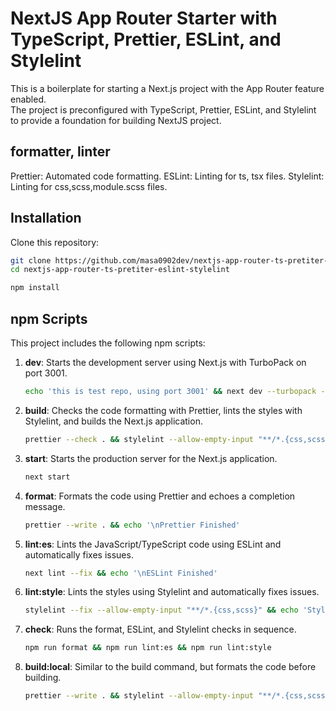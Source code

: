 # NextJS App Router Starter with TypeScript, Prettier, ESLint, and Stylelint

This is a boilerplate for starting a Next.js project with the App Router feature enabled.  
The project is preconfigured with TypeScript, Prettier, ESLint, and Stylelint to provide a foundation for building NextJS project.

## formatter, linter

Prettier: Automated code formatting.
ESLint: Linting for ts, tsx files.
Stylelint: Linting for css,scss,module.scss files.

## Installation

Clone this repository:

```bash
git clone https://github.com/masa0902dev/nextjs-app-router-ts-pretiter-eslint-stylelint.git
cd nextjs-app-router-ts-pretiter-eslint-stylelint

npm install
```

## npm Scripts

This project includes the following npm scripts:

1. **dev**: Starts the development server using Next.js with TurboPack on port 3001.

   ```bash
   echo 'this is test repo, using port 3001' && next dev --turbopack -p 3001
   ```

2. **build**: Checks the code formatting with Prettier, lints the styles with Stylelint, and builds the Next.js application.

   ```bash
   prettier --check . && stylelint --allow-empty-input "**/*.{css,scss}" && next build
   ```

3. **start**: Starts the production server for the Next.js application.

   ```bash
   next start
   ```

4. **format**: Formats the code using Prettier and echoes a completion message.

   ```bash
   prettier --write . && echo '\nPrettier Finished'
   ```

5. **lint:es**: Lints the JavaScript/TypeScript code using ESLint and automatically fixes issues.

   ```bash
   next lint --fix && echo '\nESLint Finished'
   ```

6. **lint:style**: Lints the styles using Stylelint and automatically fixes issues.

   ```bash
   stylelint --fix --allow-empty-input "**/*.{css,scss}" && echo 'StyleLint Finished'
   ```

7. **check**: Runs the format, ESLint, and Stylelint checks in sequence.

   ```bash
   npm run format && npm run lint:es && npm run lint:style
   ```

8. **build:local**: Similar to the build command, but formats the code before building.
   ```bash
   prettier --write . && stylelint --allow-empty-input "**/*.{css,scss}" && next build
   ```
